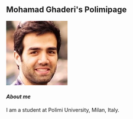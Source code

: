 ## Mohamad Ghaderi's Polimipage

![Image](pics/me.jpg)


#### *About me*
I am a student at Polimi University, Milan, Italy.

